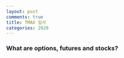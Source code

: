 ```yaml
---
layout: post
comments: true
title: TMAX 입사
categories: 2020
---
```


### What are options, futures and stocks?
